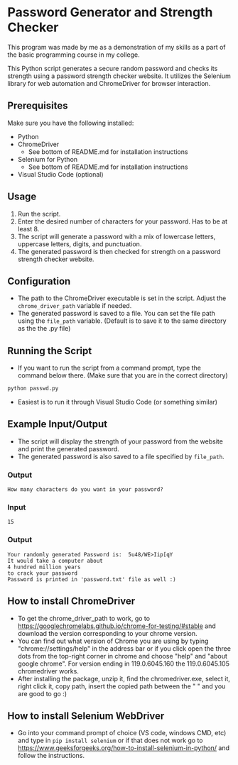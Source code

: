 # Password Generator and Strength Checker

This program was made by me as a demonstration of my skills as a part of the basic programming course in my college.

This Python script generates a secure random password and checks its strength using a password strength checker website. It utilizes the Selenium library for web automation and ChromeDriver for browser interaction.

## Prerequisites

Make sure you have the following installed:

- Python
- ChromeDriver
    - See bottom of README.md for installation instructions
- Selenium for Python
    - See bottom of README.md for installation instructions
- Visual Studio Code (optional)

## Usage

1. Run the script.
2. Enter the desired number of characters for your password. Has to be at least 8.
3. The script will generate a password with a mix of lowercase letters, uppercase letters, digits, and punctuation.
4. The generated password is then checked for strength on a password strength checker website.

## Configuration

- The path to the ChromeDriver executable is set in the script. Adjust the `chrome_driver_path` variable if needed.
- The generated password is saved to a file. You can set the file path using the `file_path` variable. (Default is to save it to the same directory as the the .py file)

## Running the Script

- If you want to run the script from a command prompt, type the command below there. (Make sure that you are in the correct directory)

```bash
python passwd.py
```

- Easiest is to run it through Visual Studio Code (or something similar)

## Example Input/Output

- The script will display the strength of your password from the website and print the generated password.
- The generated password is also saved to a file specified by `file_path`.

### Output

```
How many characters do you want in your password?
```

### Input

```15```

### Output

```
Your randomly generated Password is:  5u48/WE>Iip[qY
It would take a computer about
4 hundred million years
to crack your password
Password is printed in 'password.txt' file as well :)
```

## How to install ChromeDriver

- To get the chrome_driver_path to work, go to https://googlechromelabs.github.io/chrome-for-testing/#stable and download the version corresponding to your chrome version.
- You can find out what version of Chrome you are using by typing "chrome://settings/help" in the address bar or if you click open the three dots from the top-right corner in chrome and choose "help" and "about google chrome". For version ending in 119.0.6045.160 the 119.0.6045.105 chromedriver works.
- After installing the package, unzip it, find the chromedriver.exe, select it, right click it, copy path, insert the copied path between the " " and you are good to go :)

## How to install Selenium WebDriver

- Go into your command prompt of choice (VS code, windows CMD, etc) and type in ```pip install selenium``` or if that does not work go to https://www.geeksforgeeks.org/how-to-install-selenium-in-python/ and follow the instructions.
